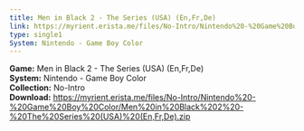 ```yaml
---
title: Men in Black 2 - The Series (USA) (En,Fr,De)
link: https://myrient.erista.me/files/No-Intro/Nintendo%20-%20Game%20Boy%20Color/Men%20in%20Black%202%20-%20The%20Series%20(USA)%20(En,Fr,De).zip
type: single1
System: Nintendo - Game Boy Color
---
```

<b>Game:</b> Men in Black 2 - The Series (USA) (En,Fr,De)<br>
<b>System:</b> Nintendo - Game Boy Color<br>
<b>Collection:</b> No-Intro<br>
<b>Download:</b> https://myrient.erista.me/files/No-Intro/Nintendo%20-%20Game%20Boy%20Color/Men%20in%20Black%202%20-%20The%20Series%20(USA)%20(En,Fr,De).zip
